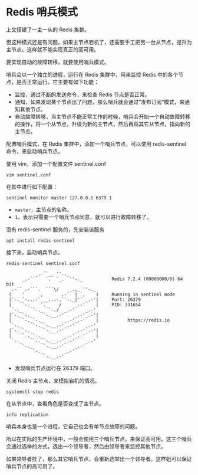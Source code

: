 # Redis 哨兵模式

上文搭建了一主一从的 Redis 集群。

但这种模式还是有问题，如果主节点宕机了，还需要手工把另一台从节点，提升为主节点。这样就不能实现真正的高可用。

要实现自动的故障转移，就要使用哨兵模式。

哨兵会以一个独立的进程，运行在 Redis 集群中，用来监控 Redis 中的各个节点，是否正常运行。它主要有如下功能：

- 监控，通过不断的发送命令，来检查 Redis 节点是否正常。
- 通知，如果发现某个节点出了问题，那么哨兵就会通过”发布订阅“模式，来通知其他节点。
- 自动故障转移，当主节点不能正常工作的时候，哨兵会开始一个自动故障转移的操作，将一个从节点，升级为新的主节点，然后再将其它从节点，指向新的主节点。

配置哨兵模式，在 Redis 集群中，添加一个哨兵节点，可以使用 redis-sentinel 命令，来启动哨兵节点。

使用 vim，添加一个配置文件 sentinel.conf

```shell
vim sentinel.conf
```

在其中进行如下配置：

```shell
sentinel monitor master 127.0.0.1 6379 1
```

- `master`，主节点的名称。
- `1`，表示只需要一个哨兵节点同意，就可以进行故障转移了。

没有 redis-sentinel 服务的，先安装该服务

```shell
apt install redis-sentinel
```

接下来，启动哨兵节点。

```shell
redis-sentinel sentinel.conf
```

```text
           _.-``__ ''-._
      _.-``    `.  `_.  ''-._           Redis 7.2.4 (00000000/0) 64 bit
  .-`` .-```.  ```\/    _.,_ ''-._
 (    '      ,       .-`  | `,    )     Running in sentinel mode
 |`-._`-...-` __...-.``-._|'` _.-'|     Port: 26379
 |    `-._   `._    /     _.-'    |     PID: 331654
  `-._    `-._  `-./  _.-'    _.-'
 |`-._`-._    `-.__.-'    _.-'_.-'|
 |    `-._`-._        _.-'_.-'    |           https://redis.io
  `-._    `-._`-.__.-'_.-'    _.-'
 |`-._`-._    `-.__.-'    _.-'_.-'|
 |    `-._`-._        _.-'_.-'    |
  `-._    `-._`-.__.-'_.-'    _.-'
      `-._    `-.__.-'    _.-'
          `-._        _.-'
              `-.__.-'
```

- 发现哨兵节点运行在 26379 端口。

关闭 Redis 主节点，来模拟宕机的情况。

```shell
systemctl stop redis
```

在从节点中，查看角色是否变成了主节点。

```shell
info replication
```

哨兵本身也是一个进程，它自己也会有单节点故障的问题。

所以在实际的生产环境中，一般会使用三个哨兵节点，来保证高可用。这三个哨兵会通过选举的方式，选出一个领导者，然后由领导者来监控其他节点。

如果领导者挂了，那么其它哨兵节点，会重新选举出一个领导者。这样姐可以保证哨兵节点的高可用了。
